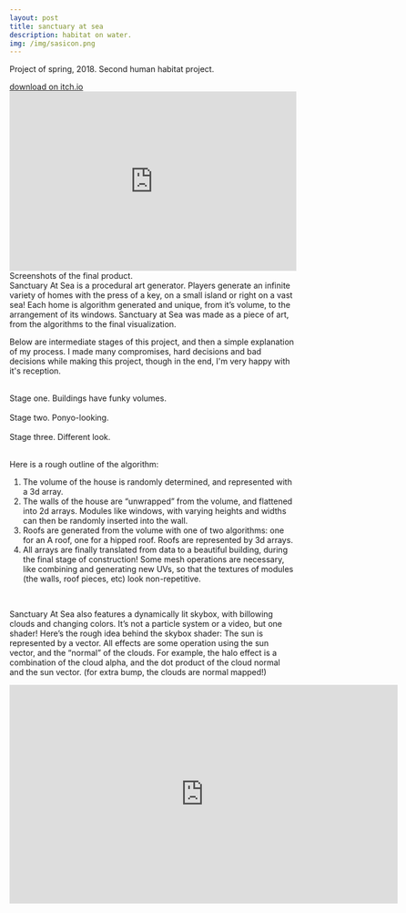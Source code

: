 ```yaml
---
layout: post
title: sanctuary at sea
description: habitat on water.
img: /img/sasicon.png
---
```


Project of spring, 2018. Second human habitat project.

<a href="https://melissaran.itch.io/sanctuary-at-sea">
<span class="biglink">
    download on itch.io
</span>
</a>

<div class="img_row">
	<img class="col three" src="{{ site.baseurl }}/img/sas14.png" alt="" title="screenshot"/>
</div>

<iframe width="100%" height="315" src="https://www.youtube.com/embed/Xjvgdq2FDt8" frameborder="0" allow="accelerometer; autoplay; encrypted-media; gyroscope; picture-in-picture" allowfullscreen></iframe>

<div class="img_row">
	<img class="col three" src="{{ site.baseurl }}/img/sas13.png" alt="" title="example image"/>
</div>
<div class="col three caption">
	Screenshots of the final product.
</div>
Sanctuary At Sea is a procedural art generator. Players generate an infinite variety of homes with the press of a key, on a small island or right on a vast sea!
Each home is algorithm generated and unique, from it’s volume, to the arrangement of its windows.
Sanctuary at Sea was made as a piece of art, from the algorithms to the final visualization.

Below are intermediate stages of this project, and then a simple explanation of my process. I made many compromises, hard decisions and bad decisions while making this project, though in the end, I'm very happy with it's reception.

<div class="img_row">
	<img class="col one" src="{{ site.baseurl }}/img/sas1.png" alt="" title="stage1"/>
	<img class="col two" src="{{ site.baseurl }}/img/sas2.png" alt="" title="stage1"/>
</div>
<div class="col three caption">
	Stage one. Buildings have funky volumes.
</div>

<div class="img_row">
	<img class="col two" src="{{ site.baseurl }}/img/sas5.png" alt="" title="stage2"/>
	<img class="col one" src="{{ site.baseurl }}/img/sas4.png" alt="" title="stage2"/>
</div>
<div class="img_row">
	<img class="col three" src="{{ site.baseurl }}/img/sas7.png" alt="" title="stage2"/>
</div>
<div class="col three caption">
	Stage two. Ponyo-looking.
</div>

<div class="img_row">
	<img class="col one" src="{{ site.baseurl }}/img/sas9.png" alt="" title="stage1"/>
	<img class="col one" src="{{ site.baseurl }}/img/sas10.png" alt="" title="stage1"/>
	<img class="col one" src="{{ site.baseurl }}/img/sas11.png" alt="" title="stage1"/>
</div>
<div class="col three caption">
	Stage three. Different look.
</div>

<div class="img_row">
	<img class="col three" src="{{ site.baseurl }}/img/sas16.png" alt="" title="stage2"/>
</div>
<div class="img_row">
	<img class="col three" src="{{ site.baseurl }}/img/sas15.png" alt="" title="stage2"/>
</div>
<br/>

Here is a rough outline of the algorithm:
1) The volume of the house is randomly determined, and represented with a 3d array.
2) The walls of the house are “unwrapped” from the volume, and flattened into 2d arrays. Modules like windows, with varying heights and widths can then be randomly inserted into the wall.
3) Roofs are generated from the volume with one of two algorithms: one for an A roof, one for a hipped roof. Roofs are represented by 3d arrays.
4) All arrays are finally translated from data to a beautiful building, during the final stage of construction! Some mesh operations are necessary, like combining and generating new UVs, so that the textures of modules (the walls, roof pieces, etc) look non-repetitive.

<div class="img_row">
	<img class="col three" src="{{ site.baseurl }}/img/skybox.gif" alt="" title="stage2"/>
</div>
<br/>

Sanctuary At Sea also features a dynamically lit skybox, with billowing clouds and changing colors. It’s not a particle system or a video, but one shader!
Here’s the rough idea behind the skybox shader:
The sun is represented by a vector. All effects are some operation using the sun vector, and the “normal” of the clouds. For example, the halo effect is a combination of the cloud alpha, and the dot product of the cloud normal and the sun vector. (for extra bump, the clouds are normal mapped!)

<iframe width="682" height="384" src="https://www.youtube.com/embed/qBtjZltZlKo" frameborder="0" allow="accelerometer; autoplay; encrypted-media; gyroscope; picture-in-picture" allowfullscreen></iframe>
